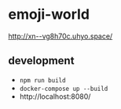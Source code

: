 # emoji-world
http://xn--vg8h70c.uhyo.space/

## development
- `npm run build`
- `docker-compose up --build`
- http://localhost:8080/
